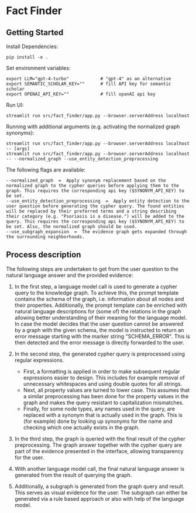 # Fact Finder

## Getting Started

Install Dependencies:

```
pip install -e .
```

Set environment variables:

```
export LLM="gpt-4-turbo"            # "gpt-4" as an alternative
export SEMANTIC_SCHOLAR_KEY=""      # fill API key for semantic scholar
export OPENAI_API_KEY=""            # fill opanAI api key
```

Run UI:

```
streamlit run src/fact_finder/app.py --browser.serverAddress localhost
```

Running with additional arguments (e.g. activating the normalized graph synonyms):

```
streamlit run src/fact_finder/app.py --browser.serverAddress localhost -- [args]
streamlit run src/fact_finder/app.py --browser.serverAddress localhost -- --normalized_graph --use_entity_detection_preprocessing
```

The following flags are available:
```
--normalized_graph  =  Apply synonym replacement based on the normalized graph to the cypher queries before applying them to the graph. This requires the corresponding api key ($SYNONYM_API_KEY) to be set.
--use_entity_detection_preprocessing  =  Apply entity detection to the user question before generating the cypher query. The found entities will be replaced by their preferred terms and a string describing their category (e.g. "Psoriasis is a disease.") will be added to the query. This requires the corresponding api key ($SYNONYM_API_KEY) to be set. Also, the normalized graph should be used.
--use_subgraph_expansion  =  The evidence graph gets expanded through the surrounding neighborhoods.
```

## Process description

The following steps are undertaken to get from the user question to the natural language answer and the provided evidence:

1. In the first step, a language model call is used to generate a cypher query to the knowledge graph. To achieve this, the prompt template contains the schema of the graph, i.e. information about all nodes and their properties.
Additionally, the prompt template can be enriched with natural language descriptions for (some of) the relations in the graph allowing better understanding of their meaning for the language model.
In case the model decides that the user question cannot be answered by a graph with the given schema, the model is instructed to return an error message starting with the marker string "SCHEMA_ERROR". This is then detected and the error message is directly forwarded to the user.

2. In the second step, the generated cypher query is preprocessed using regular expressions.
    - First, a formatting is applied in order to make subsequent regular expressions easier to design. This includes for example removal of unnecessary whitespaces and using double quotes for all strings.
    - Next, all property values are turned to lower case. This assumes that a similar preprocessing has been done for the property values in the graph and makes the query resistant to capitalization mismatches.
    - Finally, for some node types, any names used in the query, are replaced with a synonym that is actually used in the graph. This is (for example) done by looking up synonyms for the name and checking which one actually exists in the graph.

3. In the third step, the graph is queried with the final result of the cypher preprocessing. The graph answer together with the cypher query are part of the evidence presented in the interface, allowing transparency for the user.

4. With another language model call, the final natural language answer is generated from the result of querying the graph.

5. Additionally, a subgraph is generated from the graph query and result. This serves as visual evidence for the user. The subgraph can either be generated via a rule based approach or also with help of the language model.
